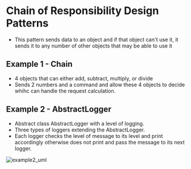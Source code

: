 # Chain of Responsibility Design Patterns
- This pattern sends data to an object and if that object can't use it, it sends it to any number of other objects that may be able to use it

## Example 1 - Chain
  - 4 objects that can either add, subtract, multiply, or divide
  - Sends 2 numbers and a command and allow these 4 objects to decide whihc can handle the request calculation.
  
## Example 2 - AbstractLogger
  - Abstract class AbstractLogger with a level of logging. 
  - Three types of loggers extending the AbstractLogger. 
  - Each logger checks the level of message to its level and print accordingly otherwise does not print and pass the message to its next logger.
  
  ![example2_uml](https://user-images.githubusercontent.com/16873263/27777207-9f68ad74-5f65-11e7-8b21-c32217739ee0.jpg)
